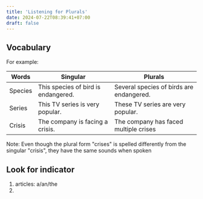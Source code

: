 ```yaml
---
title: 'Listening for Plurals'
date: 2024-07-22T08:39:41+07:00
draft: false
---
```


## Vocabulary

For example:

| Words   | Singular                            | Plurals                                  |
| ------- | ----------------------------------- | ---------------------------------------- |
| Species | This species of bird is endangered. | Several species of birds are endangered. |
| Series  | This TV series is very popular.     | These TV series are very popular.        |
| Crisis  | The company is facing a crisis.     | The company has faced multiple crises    |

Note: Even though the plural form "crises" is spelled differently from the singular "crisis", they have the same sounds when spoken

## Look for indicator

1. articles: a/an/the
2. 